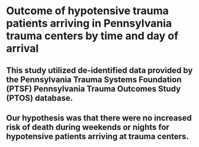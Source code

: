 # Outcome of hypotensive trauma patients arriving in Pennsylvania trauma centers by time and day of arrival
## This study utilized de-identified data provided by the Pennsylvania Trauma Systems Foundation (PTSF) Pennsylvania Trauma Outcomes Study (PTOS) database.
## Our hypothesis was that there were no increased risk of death during weekends or nights for hypotensive patients arriving at trauma centers.
## 

